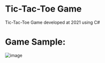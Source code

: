 # Tic-Tac-Toe Game
 Tic-Tac-Toe Game developed at 2021 using C# 

# Game Sample:
![image](https://user-images.githubusercontent.com/73485104/198961709-d112cf9c-1b2c-4f90-851e-16799e04867f.png)

